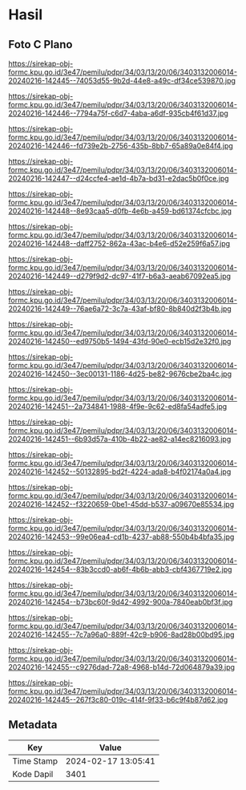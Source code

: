 # Hasil

## Foto C Plano

https://sirekap-obj-formc.kpu.go.id/3e47/pemilu/pdpr/34/03/13/20/06/3403132006014-20240216-142445--74053d55-9b2d-44e8-a49c-df34ce539870.jpg

https://sirekap-obj-formc.kpu.go.id/3e47/pemilu/pdpr/34/03/13/20/06/3403132006014-20240216-142446--7794a75f-c6d7-4aba-a6df-935cb4f61d37.jpg

https://sirekap-obj-formc.kpu.go.id/3e47/pemilu/pdpr/34/03/13/20/06/3403132006014-20240216-142446--fd739e2b-2756-435b-8bb7-65a89a0e84f4.jpg

https://sirekap-obj-formc.kpu.go.id/3e47/pemilu/pdpr/34/03/13/20/06/3403132006014-20240216-142447--d24ccfe4-ae1d-4b7a-bd31-e2dac5b0f0ce.jpg

https://sirekap-obj-formc.kpu.go.id/3e47/pemilu/pdpr/34/03/13/20/06/3403132006014-20240216-142448--8e93caa5-d0fb-4e6b-a459-bd61374cfcbc.jpg

https://sirekap-obj-formc.kpu.go.id/3e47/pemilu/pdpr/34/03/13/20/06/3403132006014-20240216-142448--daff2752-862a-43ac-b4e6-d52e259f6a57.jpg

https://sirekap-obj-formc.kpu.go.id/3e47/pemilu/pdpr/34/03/13/20/06/3403132006014-20240216-142449--d279f9d2-dc97-41f7-b6a3-aeab67092ea5.jpg

https://sirekap-obj-formc.kpu.go.id/3e47/pemilu/pdpr/34/03/13/20/06/3403132006014-20240216-142449--76ae6a72-3c7a-43af-bf80-8b840d2f3b4b.jpg

https://sirekap-obj-formc.kpu.go.id/3e47/pemilu/pdpr/34/03/13/20/06/3403132006014-20240216-142450--ed9750b5-1494-43fd-90e0-ecb15d2e32f0.jpg

https://sirekap-obj-formc.kpu.go.id/3e47/pemilu/pdpr/34/03/13/20/06/3403132006014-20240216-142450--3ec00131-1186-4d25-be82-9676cbe2ba4c.jpg

https://sirekap-obj-formc.kpu.go.id/3e47/pemilu/pdpr/34/03/13/20/06/3403132006014-20240216-142451--2a734841-1988-4f9e-9c62-ed8fa54adfe5.jpg

https://sirekap-obj-formc.kpu.go.id/3e47/pemilu/pdpr/34/03/13/20/06/3403132006014-20240216-142451--6b93d57a-410b-4b22-ae82-a14ec8216093.jpg

https://sirekap-obj-formc.kpu.go.id/3e47/pemilu/pdpr/34/03/13/20/06/3403132006014-20240216-142452--50132895-bd2f-4224-ada8-b4f02174a0a4.jpg

https://sirekap-obj-formc.kpu.go.id/3e47/pemilu/pdpr/34/03/13/20/06/3403132006014-20240216-142452--f3220659-0be1-45dd-b537-a09670e85534.jpg

https://sirekap-obj-formc.kpu.go.id/3e47/pemilu/pdpr/34/03/13/20/06/3403132006014-20240216-142453--99e06ea4-cd1b-4237-ab88-550b4b4bfa35.jpg

https://sirekap-obj-formc.kpu.go.id/3e47/pemilu/pdpr/34/03/13/20/06/3403132006014-20240216-142454--83b3ccd0-ab6f-4b6b-abb3-cbf4367719e2.jpg

https://sirekap-obj-formc.kpu.go.id/3e47/pemilu/pdpr/34/03/13/20/06/3403132006014-20240216-142454--b73bc60f-9d42-4992-900a-7840eab0bf3f.jpg

https://sirekap-obj-formc.kpu.go.id/3e47/pemilu/pdpr/34/03/13/20/06/3403132006014-20240216-142455--7c7a96a0-889f-42c9-b906-8ad28b00bd95.jpg

https://sirekap-obj-formc.kpu.go.id/3e47/pemilu/pdpr/34/03/13/20/06/3403132006014-20240216-142455--c9276dad-72a8-4968-b14d-72d064879a39.jpg

https://sirekap-obj-formc.kpu.go.id/3e47/pemilu/pdpr/34/03/13/20/06/3403132006014-20240216-142445--267f3c80-019c-414f-9f33-b6c9f4b87d62.jpg


## Metadata

| Key        | Value               |
| ---------- | ------------------- |
| Time Stamp | 2024-02-17 13:05:41 |
| Kode Dapil | 3401                |



